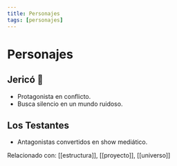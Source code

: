 ```yaml
---
title: Personajes
tags: [personajes]
---
```


# Personajes

## Jericó 🌱
- Protagonista en conflicto.  
- Busca silencio en un mundo ruidoso.  

## Los Testantes
- Antagonistas convertidos en show mediático.  

Relacionado con: [[estructura]], [[proyecto]], [[universo]]
